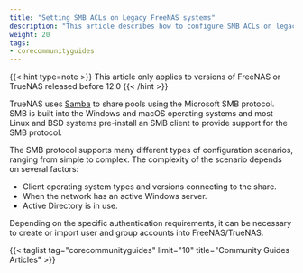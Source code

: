 ```yaml
---
title: "Setting SMB ACLs on Legacy FreeNAS systems"
description: "This article describes how to configure SMB ACLs on legacy FreeNAS or TrueNAS released before 12.0."
weight: 20
tags:
- corecommunityguides
---
```


{{< hint type=note >}}
This article only applies to versions of FreeNAS or TrueNAS released before 12.0
{{< /hint >}}

TrueNAS uses [Samba](https://www.samba.org/) to share pools using the Microsoft SMB protocol.
SMB is built into the Windows and macOS operating systems and most Linux and BSD systems pre-install an SMB client to provide support for the SMB protocol.

The SMB protocol supports many different types of configuration scenarios, ranging from simple to complex.
The complexity of the scenario depends on several factors:

* Client operating system types and versions connecting to the share.
* When the network has an active Windows server.
* Active Directory is in use.

Depending on the specific authentication requirements, it can be necessary to create or import user and group accounts into FreeNAS/TrueNAS.

{{< taglist tag="corecommunityguides" limit="10" title="Community Guides Articles" >}}
